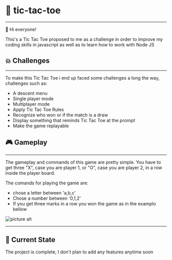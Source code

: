 # :space_invader: tic-tac-toe
  - - - -

:wave: Hi everyone!

This's a Tic Tac Toe proposed to me as a challenge in order to improve my coding skills in javascript as well as to learn how to work with Node JS



## :boom: Challenges
  - - - -
To make this Tic Tac Toe i end up faced some challenges a long the way, challenges such as:

* A descent menu
* Single player mode
* Multiplayer mode
* Apply Tic Tac Toe Rules
* Recognize who won or if the match is a draw
* Display something that reminds Tic Tac Toe at the prompt
* Make the game replayable

## :video_game: Gameplay
  - - - -

The gameplay and commands of this game are pretty simple. You have to get three "X", case you are player 1, or "O", case you are player 2, in a row inside the player board.

The comands for playing the game are: 
* chose a letter between 'a,b,c'
* Chose a number between '0,1,2'
* If you get three marks in a row you won the game as in the examplo bellow 

 ![picture alt](https://stickershop.line-scdn.net/stickershop/v1/product/4180220/LINEStorePC/main.png;compress=true)

  - - - -
## :hammer: Current State
The project is complete, I don't plan to add any features anytime soon
